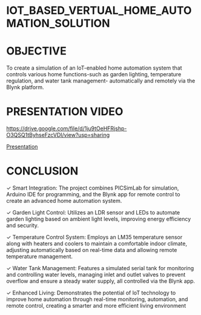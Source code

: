 # IOT_BASED_VERTUAL_HOME_AUTOMATION_SOLUTION

# OBJECTIVE
To create a simulation of an loT-enabled home automation system that controls various home functions-such as garden lighting, temperature regulation, and water tank management- automatically and remotely via the Blynk platform.

# PRESENTATION VIDEO
https://drive.google.com/file/d/1ju9tOeHFRjshp-O3QSQ1tByhseFzcVDI/view?usp=sharing

[Presentation ](https://github.com/user-attachments/files/16844101/IOT.Internship.PPT.pptx)

# CONCLUSION
✓ Smart Integration: The project combines PICSimLab for simulation, Arduino IDE for programming, and the Blynk app for remote control to create an advanced home automation system.

✓ Garden Light Control: Utilizes an LDR sensor and LEDs to automate garden lighting based on ambient light levels, improving energy efficiency and security.

✓ Temperature Control System: Employs an LM35 temperature sensor along with heaters and coolers to maintain a comfortable indoor climate, adjusting automatically based on real-time data and allowing remote temperature management.

✓ Water Tank Management: Features a simulated serial tank for monitoring and controlling water levels, managing inlet and outlet valves to prevent overflow and ensure a steady water supply, all controlled via the Blynk app.

✓ Enhanced Living: Demonstrates the potential of loT technology to improve home automation through real-time monitoring, automation, and remote control, creating a smarter and more efficient living environment
